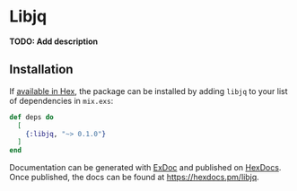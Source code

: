 # Libjq

**TODO: Add description**

## Installation

If [available in Hex](https://hex.pm/docs/publish), the package can be installed
by adding `libjq` to your list of dependencies in `mix.exs`:

```elixir
def deps do
  [
    {:libjq, "~> 0.1.0"}
  ]
end
```

Documentation can be generated with [ExDoc](https://github.com/elixir-lang/ex_doc)
and published on [HexDocs](https://hexdocs.pm). Once published, the docs can
be found at <https://hexdocs.pm/libjq>.


